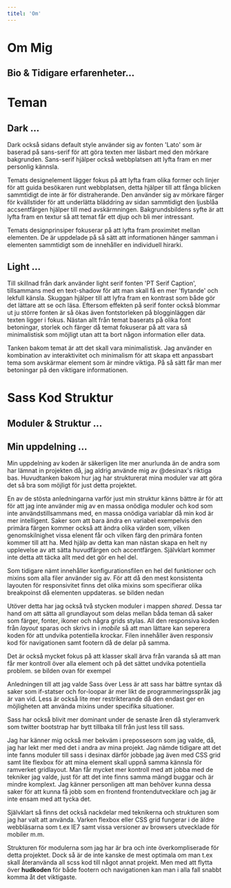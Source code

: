 ```yaml
---
titel: 'Om'
---
```

<h1 class="lg-heading pt-g-2">
    Om
    <span class="text-secondary">Mig</span>
</h1>
<h2 class="sm-heading">
    Bio & Tidigare erfarenheter...
</h2>

<h1 class="lg-heading mt-n-6">
    Teman
</h1>
<h2 class="text-secondary sm-heading">
    Dark ...
</h2>

<div class="block-me mt-n-4">
<p>
Dark också sidans default style använder sig av fonten 'Lato' som är baserad på sans-serif för att göra texten mer läsbart med den mörkare bakgrunden. Sans-serif hjälper också webbplatsen att lyfta fram en mer personlig kännsla.
</p>
<p>
Temats designelement lägger fokus på att lyfta fram olika former och linjer för att guida besökaren runt webbplatsen, detta hjälper till att fånga blicken sammtidigt de inte är för distraherande. Den använder sig av mörkare färger för kvällstider för att underlätta bläddring av sidan sammtidigt den ljusblåa accsentfärgen hjälper till med avskärmningen. Bakgrundsbildens syfte är att lyfta fram en textur så att temat får ett djup och bli mer intressant.</p>
</p>
<p>
Temats designprinsiper fokuserar på att lyfta fram proximitet mellan elementen. De är uppdelade på så sätt att informationen hänger samman i elementen sammtidigt som de innehåller en individuell hirarki.
</p>
</div>
<h2 class="text-secondary sm-heading">
    Light ...
</h2>

<div class="block-me mt-n-5">
<p>
Till skillnad från dark använder light serif fonten 'PT Serif Caption', tillsammans med en text-shadow för att man skall få en mer 'flytande' och lekfull känsla. Skuggan hjälper till att lyfra fram en kontrast som både gör det lättare att se och läsa. Eftersom effekten på serif fonter också blommar ut ju större fonten är så ökas även fontstorleken på blogginläggen där texten ligger i fokus. Nästan allt från temat baserats på olika font betoningar, storlek och färger då temat fokuserar på att vara så minimalistisk som möjligt utan att ta bort någon information eller data.
</p>
<p>
Tanken bakom temat är att det skall vara minimalistisk. Jag använder en kombination av interaktivitet och minimalism för att skapa ett anpassbart tema som avskärmar element som är mindre viktiga. På så sätt får man mer betoningar på den viktigare informationen.
</p>
</div>
<h1 class="lg-heading" id="s">
    Sass <span class="text-secondary">Kod</span> Struktur
</h1>
<h2 class="sm-heading">
    Moduler <span class="text-secondary">&</span> Struktur ...
</h2>


<h2 class="sm-heading" id="a">
    Min uppdelning ...
</h2>
<div class="block-me mt-n-9">
<p>
Min uppdelning av koden är säkerligen lite mer anurlunda än de andra som har lämnat in projekten då, jag aldrig använde mig av @desinax's riktiga bas. Huvudtanken bakom hur jag har strukturerat mina moduler var att göra det så bra som möjligt för just detta projektet.
</p>
<p>
En av de stösta anledningarna varför just min struktur känns bättre är för att för att jag inte använder mig av en massa onödiga moduler och kod som inte användstillsammans med, en massa onödiga variablar då min kod är mer intelligent. Saker som att bara ändra en variabel exempelvis den primära färgen kommer också att ändra olika värden som, vilken genomskilnighet vissa elenent får och vilken färg den primära fonten kommer till att ha. Med hjälp av detta kan man nästan skapa en helt ny upplevelse av att sätta huvudfärgen och accentfärgen. Självklart kommer inte detta att täcka allt med det gör en hel del.
</p>
<p>
Som tidigare nämt innehåller konfigurationsfilen en hel del funktioner och mixins som alla filer använder sig av. För att då den mest konsistenta layouten för responsivitet finns det olika mixins som specifierar olika breakpoinst då elementen uppdateras. <span class="text-secondary">se bilden nedan</span>
</p>

<p>
Utöver detta har jag också två stycken moduler i mappen <i>shared</i>. Dessa tar hand om att sätta all grundlayout som delas mellan båda teman då saker som färger, fonter, ikoner och några grids stylas. All den responsiva koden från <i>layout</i> sparas och skrivs in i <i>mobile</i> så att man lättare kan seperera koden för att undvika potentiella krockar. Filen innehåller även responsiv kod för navigationen samt footern då de delar på samma.
</p>
<p>
Det är också mycket fokus på att klasser skall ärva från varanda så att man får mer kontroll över alla element och på det sättet undvika potentiella problem. <span class="text-secondary">se bilden ovan för exempel</span>
</p>
Anledningen till att jag valde <span class="text-secondary">Sass</span> över <span class="text-secondary">Less</span> är att sass har bättre syntax då saker som if-statser och for-loopar är mer likt de programmeringsspråk jag är van vid. Less är också lite mer restrikterande då den endast ger en möjligheten att använda mixins under specifika situationer.
<p>
Sass har också blivit mer dominant under de senaste åren då styleramverk som twitter bootstrap har bytt tillbaka till från just less till sass.
</p>
<p>
Jag har känner mig också mer bekväm i prepossesorn som jag valde, då, jag har lekt mer med det i andra av mina projekt. Jag nämde tidigare att det inte fanns moduler till sass i desinax därför jobbade jag även med CSS grid samt lite flexbox för att mina element skall uppnå samma kännsla för ramverket gridlayout. Man får mycket mer kontroll med att jobba med de tekniker jag valde, just för att det inte finns samma mängd buggar och är mindre komplext. Jag känner personligen att man behöver kunna dessa saker för att kunna få jobb som en frontend frontendutvecklare och jag är inte ensam med att tycka det.
</p>
<p>
Självklart så finns det också nackdelar med teknikerna och strukturen som jag har valt att använda. Varken <span class="text-secondary">flexbox</span> eller <span class="text-secondary">CSS grid</span> fungerar i de äldre webbläsarna som t.ex IE7 samt vissa versioner av browsers utvecklade för mobiler m.m.
</p>
<p>
Strukturen för modulerna som jag har är bra och inte överkompliserade för detta projektet. Dock så är de inte kanske de mest optimala om man t.ex skall återanvända all <span class="text-secondary">scss</span> kod till något annat projekt. Men med att flytta över <b>hudkoden</b> för både footern och navigationen kan man i alla fall snabbt komma åt det viktigaste.
</p>
</div>
